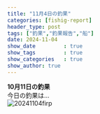 ```yaml
---
title: "11月4日の釣果"
categories: [fishig-report]
header_type: post
tags: ["釣果","釣果報告","船"]
date: 2024-11-04
show_date         : true
show_tags         : true
show_categories   : true
show_author: true
---
```

**10月11日の釣果**
<br>
今日の釣果は…  
![20241104firp](https://assets-cdn-my-site-20230410.pages.dev/hi-network-repo.github.io/assets/image/IMG_6394_clop.jpg "2024/11/04の釣果")





